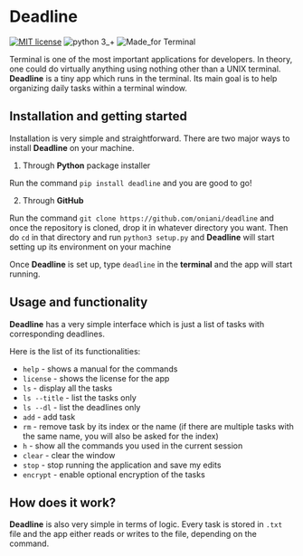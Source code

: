 # Deadline
[![MIT license](https://img.shields.io/badge/License-MIT-blue.svg)](https://github.com/oniani/deadline/blob/master/LICENSE/)
![python 3_+](https://img.shields.io/badge/python-3+-green.svg)
![Made_for Terminal](https://img.shields.io/badge/UNDER-DEVELOPMENT-red.svg)

Terminal is one of the most important applications for developers. In theory, one could do virtually anything using nothing other than a UNIX terminal. **Deadline** is a tiny app which runs in the terminal. Its main goal is to help organizing daily tasks within a terminal window.

## Installation and getting started

Installation is very simple and straightforward. There are two major ways to install **Deadline** on your machine.

1. Through **Python** package installer

Run the command  `pip install deadline` and you are good to go!

2. Through **GitHub**

Run the command `git clone https://github.com/oniani/deadline` and once the repository is cloned, drop it in whatever directory you want. Then do `cd` in that directory and run `python3 setup.py` and **Deadline** will start setting up its environment on your machine

Once **Deadline** is set up, type `deadline` in the **terminal** and the app will start running.

## Usage and functionality
**Deadline** has a very simple interface which is just a list of tasks with corresponding deadlines.

Here is the list of its functionalities:
* `help` - shows a manual for the commands
* `license` - shows the license for the app
* `ls` - display all the tasks
* `ls --title` - list the tasks only
* `ls --dl` - list the deadlines only
* `add` - add task
* `rm` - remove task by its index or the name (if there are  multiple tasks with the same name, you will also be asked for the index)
* `h` - show all the commands you used in the current session
* `clear` - clear the window
* `stop` - stop running the application and save my edits
* `encrypt` - enable optional encryption of the tasks

## How does it work?

**Deadline** is also very simple in terms of logic. Every task is stored in `.txt` file and the app either reads or writes to the file, depending on the command.